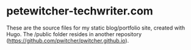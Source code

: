 # petewitcher-techwriter.com
These are the source files for my static blog/portfolio site, created with Hugo. The /public folder resides in another repository (https://github.com/pwitcher/pwitcher.github.io).
